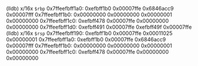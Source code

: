 (lldb) x/16x `$rbp`
0x7ffeefbff1a0: 0xefbff1b0 0x00007ffe 0x6846acc9 0x00007fff
0x7ffeefbff1b0: 0x00000000 0x00000000 0x00000001 0x00000000
0x7ffeefbff1c0: 0xefbff478 0x00007ffe 0x00000000 0x00000000
0x7ffeefbff1d0: 0xefbff491 0x00007ffe 0xefbff49f 0x00007ffe
(lldb) x/16x `$rsp`
0x7ffeefbff190: 0xefbff1b0 0x00007ffe 0x00011025 0x00000001
0x7ffeefbff1a0: 0xefbff1b0 0x00007ffe 0x6846acc9 0x00007fff
0x7ffeefbff1b0: 0x00000000 0x00000000 0x00000001 0x00000000
0x7ffeefbff1c0: 0xefbff478 0x00007ffe 0x00000000 0x00000000
